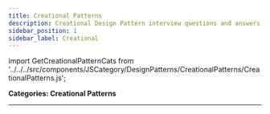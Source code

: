 ```yaml
---
title: Creational Patterns
description: Creational Design Pattern interview questions and answers for frontend developers.
sidebar_position: 1
sidebar_label: Creational
---
```


import GetCreationalPatternCats from '../../../src/components/JSCategory/DesignPatterns/CreationalPatterns/CreationalPatterns.js';

**Categories: Creational Patterns**

<GetCreationalPatternCats />

---
